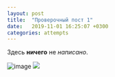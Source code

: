 ```yaml
---
layout: post
title:  "Проверочный пост 1"
date:   2019-11-01 16:25:07 +0300
categories: attempts
---
```

Здесь **ничего** не *написано*. 

![image](/assets/kitchen_corner.jpg)
<img src="/assets/kitchen_corner.jpg">